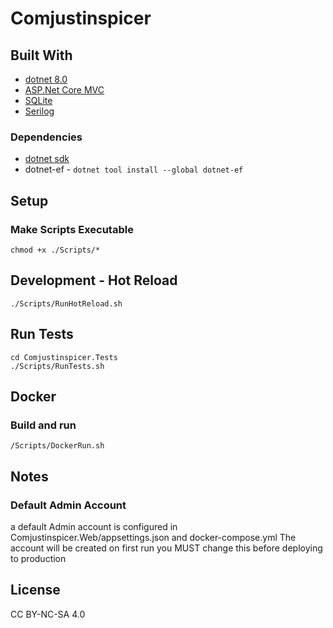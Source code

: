 # Comjustinspicer

## Built With
* [dotnet 8.0](https://dotnet.microsoft.com)
* [ASP.Net Core MVC](https://dotnet.microsoft.com/en-us/apps/aspnet)
* [SQLite](https://sqlite.org/)
* [Serilog](https://serilog.net/)

### Dependencies
* [dotnet sdk](https://dotnet.microsoft.com/en-us/download/dotnet/8.0)
* dotnet-ef - ```dotnet tool install --global dotnet-ef```

## Setup

### Make Scripts Executable
```
chmod +x ./Scripts/*
```

## Development - Hot Reload
```
./Scripts/RunHotReload.sh
```

## Run Tests
```
cd Comjustinspicer.Tests
./Scripts/RunTests.sh
```

## Docker

### Build and run
```
/Scripts/DockerRun.sh
```

## Notes
### Default Admin Account
a default Admin account is configured in Comjustinspicer.Web/appsettings.json and docker-compose.yml
The account will be created on first run
you MUST change this before deploying to production


## License
CC BY-NC-SA 4.0